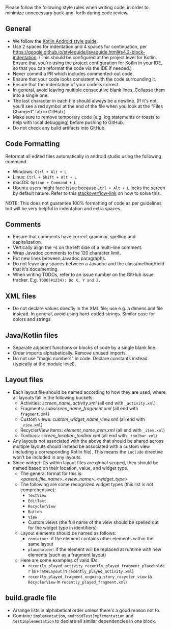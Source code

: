 Please follow the following style rules when writing code, in order to minimize unnecessary back-and-forth during code review.

## General
- We follow the [Kotlin Android style guide](https://developer.android.com/kotlin/style-guide).
- Use 2 spaces for indentation and 4 spaces for continuation, per https://google.github.io/styleguide/javaguide.html#s4.2-block-indentation. (This should be configured at the project level for Kotlin. Ensure that you're using the project configuration for Kotlin in your IDE, so that you can reformat the code via the IDE if needed.)
- Never commit a PR which includes commented-out code.
- Ensure that your code looks consistent with the code surrounding it.
- Ensure that the indentation of your code is correct.
- In general, avoid leaving multiple consecutive blank lines. Collapse them into a single one.
- The last character in each file should always be a newline. (If it's not, you'll see a red symbol at the end of the file when you look at the "Files Changed" tab in GitHub.)
- Make sure to remove temporary code (e.g. log statements or toasts to help with local debugging) before pushing to GitHub.
- Do not check any build artifacts into GitHub.

## Code Formatting
Reformat all edited files automatically in android studio using the following command.
- Windows: `Ctrl + Alt + L`
- Linux: `Ctrl + Shift + Alt + L`
- macOS: `Option + Command + L`
- Ubuntu users might face issue because `Ctrl + Alt + L` locks the screen by default nature. Refer to this [stackoverflow-link](https://stackoverflow.com/questions/16580171/code-formatting-shortcut-in-android-studio) on how to solve this.

NOTE: This does not guarantee 100% formatting of code as per guidelines but will be very helpful in indentation and extra spaces.

## Comments
- Ensure that comments have correct grammar, spelling and capitalization.
- Vertically align the `*`s on the left side of a multi-line comment.
- Wrap Javadoc comments to the 120 character limit. 
- Put new lines between Javadoc paragraphs.
- Do not leave any spaces between a Javadoc and the class/method/field that it's documenting.
- When writing TODOs, refer to an issue number on the GitHub issue tracker. E.g. `TODO(#1234): Do X, Y and Z.`

## XML files
- Do not declare values directly in the XML file; use e.g. a dimens.xml file instead. In general, avoid using hard-coded strings. Similar case for colors and strings

## Java/Kotlin files
- Separate adjacent functions or blocks of code by a single blank line.
- Order imports alphabetically. Remove unused imports.
- Do not use "magic numbers" in code. Declare constants instead (typically at the module level).

## Layout files
- Each layout file should be named according to how they are used, where all layouts fall in the following buckets:
  - Activities: _screen\_name\_activity.xml_ (all end with ``_activity.xml``)
  - Fragments: _subscreen\_name\_fragment.xml_ (all end with ``fragment.xml``)
  - Custom views: _custom\_widget\_name\_view.xml_ (all end with ``_view.xml``)
  - RecyclerView items: _element\_name\_item.xml_ (all end with ``_item.xml``)
  - Toolbars: _screen\_location\_toolbar.xml_ (all end with ``_toolbar.xml``)
- Any layouts not associated with the above that should be shared across multiple layouts should instead be associated with a custom view (including a corresponding Kotlin file). This means the ``include`` directive won't be included in any layouts.
- Since widget IDs within layout files are global scoped, they should be named based on their location, value, and widget type.
  - The general format for this is: _<parent\_file\_name>\_<view\_name>\_<widget\_type>_
  - The following are some recognized widget types (this list is not comprehensive):
    - ``TextView``
    - ``EditText``
    - ``RecyclerView``
    - ``Button``
    - ``View``
    - Custom views (the full name of the view should be spelled out for the widget type in identifiers)
  - Layout elements should be named as follows:
    - ``container``: if the element contains other elements within the same layout
    - ``placeholder``: if the element will be replaced at runtime with new elements (such as a fragment layout)
  - Here are some examples of valid IDs:
    - ``recently_played_activity_recently_played_fragment_placeholder`` (a ``FrameLayout`` in ``recently_played_activity.xml``)
    - ``recently_played_fragment_ongoing_story_recycler_view`` (a ``RecyclerView`` in ``recently_played_fragment.xml``)

## build.gradle file
- Arrange lists in alphabetical order unless there's a good reason not to.
- Combine `implementation`, `androidTestImplementation` and `testImplementation` to declare all similar dependencies in one block.